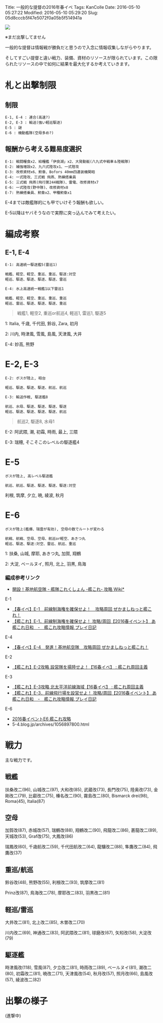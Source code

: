 Title: 一般的な提督の2016年春イベ
Tags: KanColle
Date: 2016-05-10 05:27:22
Modified: 2016-05-10 05:29:20
Slug: 05d8cccb5f47e5072f0a05b5f514941a

![](https://i.gyazo.com/c228602ccdd5ff9743ac200b8ba1851c.png)

※まだ出撃してません

一般的な提督は情報戦が勝負だと思うので入念に情報収集しながらやります。

そしてすごい提督と違い戦力、装備、資材のリソースが限られています。この限られたリソースの中で如何に結果を最大化するか考えていきます。

# 札と出撃制限

## 制限

```
E-1, E-4 : 連合(高速?)
E-2, E-3 : 輸送(強い軽巡駆逐)
E-5 : 謎
E-6 : 機動艦隊(空母多め?)
```

## 報酬から考える難易度選択

```
E-1: 戦闘糧食x2、給糧艦「伊良湖」x2、大発動艇(八九式中戦車＆陸戦隊)
E-2: 補強増設x2、九六式陸攻x1、一式陸攻
E-3: 改修資材x6、勲章、Bofors 40mm四連装機関砲
E-4: 一式陸攻、三式戦 飛燕、熟練搭乗員
E-5: 三式戦 飛燕(飛行第244戦隊)、雷電、改修資材x7
E-6: 一式陸攻(野中隊)、改修資材x8
E-7: 熟練搭乗員、勲章x2、甲種勲章x1
```

E-4までは敵艦隊的にも甲でいけそう報酬も欲しい。

E-5以降はヤバそうなので実際に突っ込んでみて考えたい。

# 編成考察

## E-1, E-4

```
E-1: 高速統一駆逐艦5(雷巡1)

戦艦、軽空、軽空、重巡、重巡、駆逐:対空
軽巡、駆逐、駆逐、駆逐、駆逐、雷巡

E-4: 水上高速統一戦艦1以下雷巡1

戦艦、軽空、軽空、重巡、重巡、重巡
軽巡、雷巡、駆逐、駆逐、駆逐、重巡
```

> 戦艦1, 軽空2, 重巡or航巡4, 軽巡1, 雷巡1, 駆逐5

1: Italia, 千歳, 千代田, 鈴谷, Zara, 初月

2: 川内, 時津風, 雪風, 島風, 天津風, 大井

E-4: 妙高, 熊野

# E-2, E-3

```
E-2: ボスが陸上, 砲台

軽巡、駆逐、駆逐、駆逐、航巡、航巡

E-3: 輸送作戦, 駆逐艦8

航巡、水母、駆逐、駆逐、駆逐、駆逐
軽巡、駆逐、駆逐、駆逐、駆逐、航巡
```

> 航巡2, 駆逐8, 水母1

E-2: 阿武隈, 潮, 初霜, 時雨, 最上, 三隈

E-3: 瑞穂, そこそこのレベルの駆逐艦4

# E-5

```
ボスが陸上, 高レベル駆逐艦

航巡、航巡、駆逐、駆逐、駆逐、駆逐:対空
```

利根, 筑摩, 夕立, 暁, 綾波, 秋月

# E-6

```
ボスが陸上(艦爆、瑞雲が有効), 空母の数でルートが変わる

航戦、航戦、空母、空母、航巡or軽空、あきつ丸
軽巡、駆逐、駆逐:対空、雷巡、航巡、重巡
```

1: 扶桑, 山城, 摩耶, あきつ丸, 加賀, 翔鶴

2: 大淀, ベールヌイ, 照月, 北上, 羽黒, 鳥海


### 編成参考リンク

- [開設！基地航空隊 - 艦隊これくしょん -艦これ- 攻略 Wiki*](http://wikiwiki.jp/kancolle/?%B3%AB%C0%DF%A1%AA%B4%F0%C3%CF%B9%D2%B6%F5%C2%E2 "開設！基地航空隊 - 艦隊これくしょん -艦これ- 攻略 Wiki*")

E-1

- [【春イベ】E-1　前線制海権を確保せよ！　攻略周回  ぜかましねっと艦これ！](http://zekamashi.net/201605-event/e-1-zensen/ "【春イベ】E-1　前線制海権を確保せよ！　攻略周回  ぜかましねっと艦これ！")
- [【艦これ】E-1．前線制海権を確保せよ！ 攻略/周回【2016春イベント】  あ艦これ日和　-　艦これ攻略情報,プレイ日記](http://akankorebiyori.blog.fc2.com/blog-entry-186.html "【艦これ】E-1．前線制海権を確保せよ！ 攻略/周回【2016春イベント】  あ艦これ日和　-　艦これ攻略情報,プレイ日記")

E-4

- [【春イベ】E-4　発進！基地航空隊　攻略周回  ぜかましねっと艦これ！](http://zekamashi.net/201605-event/e-4-hassin/ "【春イベ】E-4　発進！基地航空隊　攻略周回  ぜかましねっと艦これ！")

E-2

- [【艦これ】E-2攻略 設営隊を揚陸せよ！【16春イベ】 : 艦これ周回主義](http://kankoreshuukai.blog.jp/archives/E-2kouryaku201605.html "【艦これ】E-2攻略 設営隊を揚陸せよ！【16春イベ】 : 艦これ周回主義")


E-3

- [【艦これ】E-3攻略 北太平洋前線海域【16春イベ】 : 艦これ周回主義](http://kankoreshuukai.blog.jp/archives/E-3kouryaku201605.html "【艦これ】E-3攻略 北太平洋前線海域【16春イベ】 : 艦これ周回主義")
- [【艦これ】E-3．前線飛行場を設営せよ！ 攻略/周回【2016春イベント】  あ艦これ日和　-　艦これ攻略情報,プレイ日記](http://akankorebiyori.blog.fc2.com/blog-entry-188.html "【艦これ】E-3．前線飛行場を設営せよ！ 攻略/周回【2016春イベント】  あ艦これ日和　-　艦これ攻略情報,プレイ日記")

E-6

- [2016春イベントE6 艦これ攻略](http://irasuto-voice.com/archives/7244 "2016春イベントE6 艦これ攻略")
- 5-4.blog.jp/archives/1056897800.html

# 戦力

主な戦力です。

## 戦艦

扶桑改二(96), 山城改二(97), 大和改(85), 武蔵改(73), 長門改(75), 陸奥改(73), 金剛改二(79), 比叡改二(75), 榛名改二(90), 霧島改二(80), Bismarck drei(98), Roma(45), Italia(87)

## 空母

加賀改(87), 赤城改(57), 瑞鶴改(88), 翔鶴改二(90), 飛龍改二(86), 蒼龍改二(89), 天城改(53), Graf改(75), 大鳳改(86)

瑞鳳改(60), 千歳航改二(59), 千代田航改二(64), 龍驤改二(88), 隼鷹改二(84), 飛鷹改(37)

## 重巡/航巡

鈴谷改(48), 熊野改(55), 利根改二(93), 筑摩改二(81)

Prinz改(87), 鳥海改二(78), 摩耶改二(83), 羽黒改二(81)

## 軽巡/雷巡

大井改二(81), 北上改二(85), 木曽改二(70)

川内改二(69), 神通改二(83), 阿武隈改二(81), 球磨改(67), 矢矧改(58), 大淀改(79)

## 駆逐艦

時津風改(118), 雪風(87), 夕立改二(81), 時雨改二(89), ベールヌイ(81), 潮改二(80), 初霜改二(81), 暁改二(71), 天津風改(54), 秋月改(57), 照月改(66), 島風改(57), 綾波改二(82)

# 出撃の様子

(進撃中)